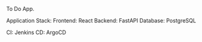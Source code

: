 To Do App.

Application Stack:
Frontend: React
Backend: FastAPI
Database: PostgreSQL



CI: Jenkins
CD: ArgoCD

